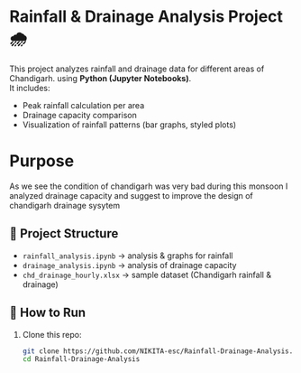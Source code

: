 # Rainfall & Drainage Analysis Project 🌧️

This project analyzes rainfall and drainage data for different areas of Chandigarh. using **Python (Jupyter Notebooks)**.  
It includes:
- Peak rainfall calculation per area
- Drainage capacity comparison
- Visualization of rainfall patterns (bar graphs, styled plots)
  
# Purpose
As we see the condition of chandigarh was very bad during this monsoon 
I analyzed drainage capacity and suggest to improve the design of chandigarh drainage sysytem

## 📂 Project Structure
- `rainfall_analysis.ipynb` → analysis & graphs for rainfall  
- `drainage_analysis.ipynb` → analysis of drainage capacity  
- `chd_drainage_hourly.xlsx` → sample dataset (Chandigarh rainfall & drainage)  

## 🚀 How to Run
1. Clone this repo:
   ```bash
   git clone https://github.com/NIKITA-esc/Rainfall-Drainage-Analysis.git
   cd Rainfall-Drainage-Analysis
